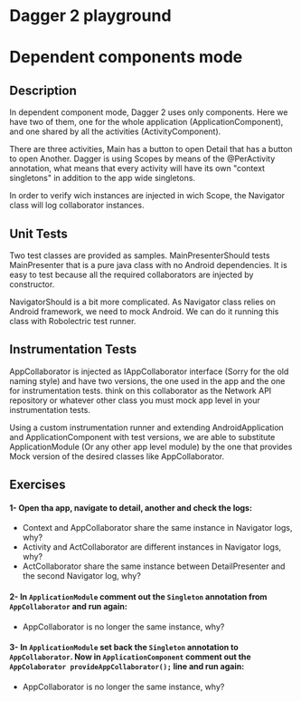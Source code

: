 Dagger 2 playground
================

# Dependent components mode

## Description

In dependent component mode, Dagger 2 uses only components. Here we have two of them, one for the whole application (ApplicationComponent), and one shared by all the activities (ActivityComponent).

There are three activities, Main has a button to open Detail that has a button to open Another. Dagger is using Scopes by means of the @PerActivity annotation, what means that every activity will have its own "context singletons" in addition to the app wide singletons.

In order to verify wich instances are injected in wich Scope, the Navigator class will log collaborator instances.

## Unit Tests
Two test classes are provided as samples. MainPresenterShould tests MainPresenter that is a pure java class with no Android dependencies. It is easy to test because all the required collaborators are injected by constructor.

NavigatorShould is a bit more complicated. As Navigator class relies on Android framework, we need to mock Android. We can do it running this class with Robolectric test runner.

## Instrumentation Tests
AppCollaborator is injected as IAppCollaborator interface (Sorry for the old naming style) and have two versions, the one used in the app and the one for instrumentation tests. think on this collaborator as the Network API repository or whatever other class you must mock app level in your instrumentation tests.

Using a custom instrumentation runner and extending AndroidApplication and ApplicationComponent with test versions, we are able to substitute ApplicationModule (Or any other app level module) by the one that provides Mock version of the desired classes like AppCollaborator.

## Exercises

#### 1- Open tha app, navigate to detail, another and check the logs: 
- Context and AppCollaborator share the same instance in Navigator logs, why?
- Activity and ActCollaborator are different instances in Navigator logs, why?
- ActCollaborator share the same instance between DetailPresenter and the second Navigator log, why?

#### 2- In `ApplicationModule` comment out the `Singleton` annotation from `AppCollaborator` and run again: 
- AppCollaborator is no longer the same instance, why?

#### 3- In `ApplicationModule` set back the `Singleton` annotation to `AppCollaborator`. Now in `ApplicationComponent` comment out the `AppColaborator provideAppCollaborator();` line  and run again: 
- AppCollaborator is no longer the same instance, why?

